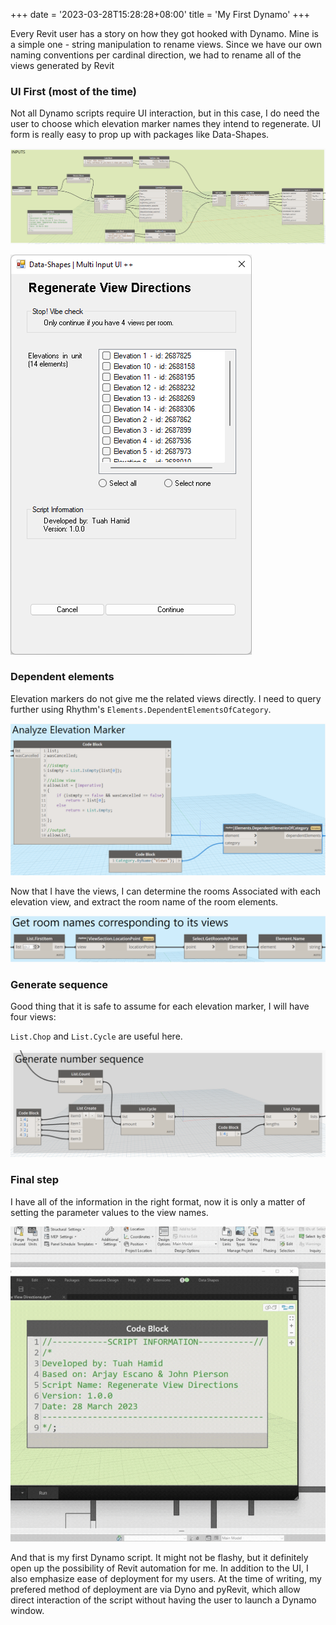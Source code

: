 +++
date = '2023-03-28T15:28:28+08:00'
title = 'My First Dynamo'
+++

Every Revit user has a story on how they got hooked with Dynamo. Mine is a simple one - string manipulation to rename views. Since we have our own naming conventions per cardinal direction, we had to rename all of the views generated by Revit

### UI First (most of the time)

Not all Dynamo scripts require UI interaction, but in this case, I do need the user to choose which elevation marker names they intend to regenerate. UI form is really easy to prop up with packages like Data-Shapes.

![UI inputs](https://raw.githubusercontent.com/tuahhamid/tuahhamid.github.io/refs/heads/main/static/my-first-dynamo/UI-input-node.png)

<p allign="center" width="100%">
    <img src="https://raw.githubusercontent.com/tuahhamid/tuahhamid.github.io/refs/heads/main/static/my-first-dynamo/regenerate-view-directions.png">
</p>

### Dependent elements

Elevation markers do not give me the related views directly. I need to query further using Rhythm's `Elements.DependentElementsOfCategory`. 

![Rhythm dependent](https://raw.githubusercontent.com/tuahhamid/tuahhamid.github.io/refs/heads/main/static/my-first-dynamo/analyze-elevation-marker.png)

Now that I have the views, I can determine the rooms Associated with each elevation view, and extract the room name of the room elements.

![Rhythm drooms](https://raw.githubusercontent.com/tuahhamid/tuahhamid.github.io/refs/heads/main/static/my-first-dynamo/room-element-analysis.png)

### Generate sequence
Good thing that it is safe to assume for each elevation marker, I will have four views:

`List.Chop` and `List.Cycle` are useful 
here.

![Cycle](https://raw.githubusercontent.com/tuahhamid/tuahhamid.github.io/refs/heads/main/static/my-first-dynamo/number-sequence.png)

### Final step
I have all of the information in the right format, now it is only a matter of setting the parameter values to the view names.

![GIF](https://raw.githubusercontent.com/tuahhamid/tuahhamid.github.io/refs/heads/main/static/my-first-dynamo/views.gif)

And that is my first Dynamo script. It might not be flashy, but it definitely open up the possibility of Revit automation for me. In addition to the UI, I also emphasize ease of deployment for my users. At the time of writing, my prefered method of deployment are via Dyno and pyRevit, which allow direct interaction of the script without having the user to launch a Dynamo window.